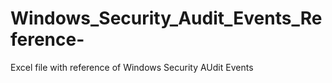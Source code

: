 # Windows_Security_Audit_Events_Reference-
Excel file with reference of Windows Security AUdit Events
